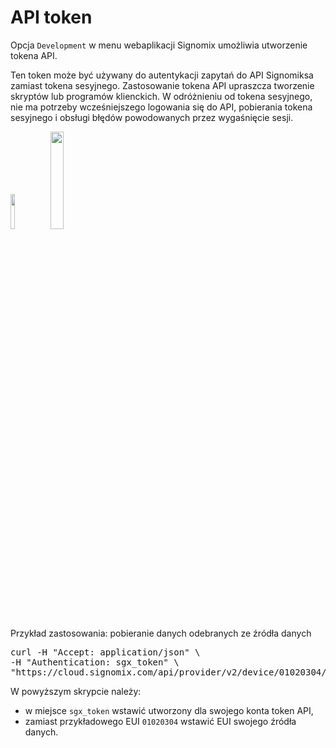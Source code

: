 <!-- metadata
title:API Token
--->
# API token

Opcja `Development` w menu webaplikacji Signomix umożliwia utworzenie tokena API. 
 
Ten token może być używany do autentykacji zapytań do API Signomiksa zamiast tokena sesyjnego. Zastosowanie tokena API upraszcza tworzenie skryptów lub programów klienckich. W odróżnieniu od tokena sesyjnego, nie ma potrzeby wcześniejszego logowania się do API, pobierania tokena sesyjnego i obsługi błędów powodowanych przez wygaśnięcie sesji.

<img class="border rounded shadow mt-1 mb-3" width="12%" src="/api/file?path=signomix-documentation/development/api-token1.png">
<img class="border rounded shadow mt-1 mb-3" width="20%" src="/api/file?path=signomix-documentation/development/api-token2.png">

Przykład zastosowania: pobieranie danych odebranych ze źródła danych

<pre class="border shadow p-2  bg-light">
curl -H "Accept: application/json" \
-H "Authentication: sgx_token" \
"https://cloud.signomix.com/api/provider/v2/device/01020304/*?query=last%201"
</pre>

W powyższym skrypcie należy:
- w miejsce `sgx_token` wstawić utworzony dla swojego konta token API,
- zamiast przykładowego EUI `01020304` wstawić EUI swojego źródła danych.